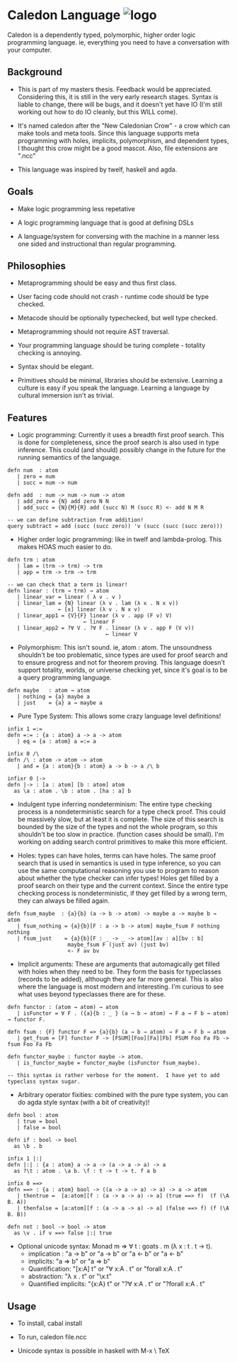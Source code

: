 Caledon Language ![logo](https://raw.github.com/mmirman/caledon/hopa/media/logo.png)
====================================================================================

Caledon is a dependently typed, polymorphic, higher order logic programming language. ie, everything you need to have a conversation with your computer.

Background
----------

* This is part of my masters thesis.  Feedback would be appreciated. Considering this, it is still in the very early research stages.  Syntax is liable to change, there will be bugs, and it doesn't yet have IO (I'm still working out how to do IO cleanly, but this WILL come).

* It's named caledon after the "New Caledonian Crow" - a crow which can make tools and meta tools.  Since this language supports meta programming with holes, implicits, polymorphism, and dependent types, I thought this crow might be a good mascot. Also, file extensions are ".ncc"

* This language was inspired by twelf, haskell and agda.

Goals
-----

* Make logic programming less repetative

* A logic programming language that is good at defining DSLs

* A language/system for conversing with the machine in a manner less one sided and instructional than regular programming.

Philosophies
------------

* Metaprogramming should be easy and thus first class.

* User facing code should not crash - runtime code should be type checked.

* Metacode should be optionally typechecked, but well type checked.

* Metaprogramming should not require AST traversal.

* Your programming language should be turing complete - totality checking is annoying.

* Syntax should be elegant.

* Primitives should be minimal, libraries should be extensive.  Learning a culture is easy if you speak the language.  Learning a language by cultural immersion isn't as trivial.

Features
--------

* Logic programming:  Currently it uses a breadth first proof search. This is done for completeness, since the proof search is also used in type inference.  This could (and should) possibly change in the future for the running semantics of the language.

```
defn num  : atom
   | zero = num
   | succ = num -> num

defn add  : num -> num -> num -> atom
   | add_zero = {N} add zero N N
   | add_succ = {N}{M}{R} add (succ N) M (succ R) <- add N M R

-- we can define subtraction from addition!
query subtract = add (succ (succ zero)) 'v (succ (succ (succ zero)))
```
* Higher order logic programming: like in twelf and lambda-prolog.  This makes HOAS much easier to do.

```
defn trm : atom
   | lam = (trm -> trm) -> trm
   | app = trm -> trm -> trm

-- we can check that a term is linear!
defn linear : (trm → trm) → atom
   | linear_var = linear ( λ v . v )
   | linear_lam = {N} linear (λ v . lam (λ x . N x v))
                ← [x] linear (λ v . N x v)
   | linear_app1 = {V}{F} linear (λ v . app (F v) V)
                        ← linear F
   | linear_app2 = ?∀ V . ?∀ F . linear (λ v . app F (V v))
                               ← linear V
```

* Polymorphism:  This isn't sound. ie, atom : atom.  The unsoundness shouldn't be too problematic, since types are used for proof search and to ensure progress and not for theorem proving.  This language doesn't support totality, worlds, or universe checking yet, since it's goal is to be a query programming language.

```
defn maybe   : atom → atom
   | nothing = {a} maybe a
   | just    = {a} a → maybe a
```

* Pure Type System:  This allows some crazy language level definitions!  

```
infix 1 =:=
defn =:= : {a : atom} a -> a -> atom
   | eq = {a : atom} a =:= a

infix 0 /\
defn /\ : atom -> atom -> atom
   | and = {a : atom}{b : atom} a -> b -> a /\ b

infixr 0 |->
defn |-> : [a : atom] [b : atom] atom
  as \a : atom . \b : atom . [ha : a] b
```

* Indulgent type inferring nondeterminism:  The entire type checking process is a nondeterministic search for a type check proof.  This could be massively slow, but at least it is complete.  The size of this search is bounded by the size of the types and not the whole program, so this shouldn't be too slow in practice.  (function cases should be small).  I'm working on adding search control primitives to make this more efficient.

* Holes:  types can have holes, terms can have holes.  The same proof search that is used in semantics is used in type inference, so you can use the same computational reasoning you use to program to reason about whether the type checker can infer types!  Holes get filled by a proof search on their type and the current context.  Since the entire type checking process is nondeterministic, if they get filled by a wrong term, they can always be filled again.

```
defn fsum_maybe  : {a}{b} (a -> b -> atom) -> maybe a -> maybe b → atom
   | fsum_nothing = {a}{b}[F : a -> b -> atom] maybe_fsum F nothing nothing
   | fsum_just    = {a}{b}[F : _ -> _ -> atom][av : a][bv : b]
                   maybe_fsum F (just av) (just bv)
                   <- F av bv
```

* Implicit arguments:  These are arguments that automagically get filled with holes when they need to be.  They form the basis for typeclasses (records to be added), although they are far more general. This is also where the language is most modern and interesting.  I'm curious to see what uses beyond typeclasses there are for these.

```
defn functor : (atom → atom) → atom
   | isFunctor = ∀ F . ({a}{b : _ } (a → b → atom) → F a → F b → atom) → functor F.

defn fsum : {F} functor F => {a}{b} (a → b → atom) → F a → F b → atom
   | get_fsum = [F] functor F -> [FSUM][Foo][Fa][Fb] FSUM Foo Fa Fb -> fsum Foo Fa Fb

defn functor_maybe : functor maybe -> atom.
   | is_functor_maybe = functor_maybe (isFunctor fsum_maybe).

-- this syntax is rather verbose for the moment.  I have yet to add typeclass syntax sugar.
```

* Arbitrary operator fixities:  combined with the pure type system, you can do agda style syntax (with a bit of creativity)!

```
defn bool : atom
   | true = bool
   | false = bool

defn if : bool -> bool
  as \b . b

infix 1 |:|
defn |:| : {a : atom} a -> a -> (a -> a -> a) -> a
  as ?\t : atom . \a b. \f : t -> t -> t. f a b

infix 0 ==>
defn ==> : {a : atom} bool -> ((a -> a -> a) -> a) -> a -> atom
   | thentrue =  [a:atom][f : (a -> a -> a) -> a] (true ==> f)  (f (\A B. A))
   | thenfalse = [a:atom][f : (a -> a -> a) -> a] (false ==> f) (f (\A B. B))

defn not : bool -> bool -> atom
  as \v . if v ==> false |:| true
```

* Optional unicode syntax: Monad m ⇒ ∀ t : goats . m (λ x : t . t → t).
    * implication :  "a -> b"  or "a → b" or "a <- b"  or "a ← b"
    * implicits:  "a => b"  or "a ⇒ b"
    * Quantification: "[x:A] t"  or  "∀ x:A . t" or "forall x:A . t"
    * abstraction: "λ x . t" or "\x.t"
    * Quantified implicits: "{x:A} t"  or  "?∀ x:A . t" or "?forall x:A . t"



Usage
-----

* To install, cabal install

* To run, caledon file.ncc

* Unicode syntax is possible in haskell with M-x \ TeX <ENTER>